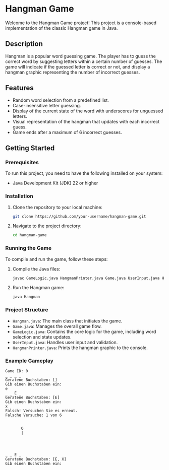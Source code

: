 # Hangman Game

Welcome to the Hangman Game project! This project is a console-based implementation of the classic Hangman game in Java.

## Description

Hangman is a popular word guessing game. The player has to guess the correct word by suggesting letters within a certain number of guesses. The game will indicate if the guessed letter is correct or not, and display a hangman graphic representing the number of incorrect guesses.

## Features

- Random word selection from a predefined list.
- Case-insensitive letter guessing.
- Display of the current state of the word with underscores for unguessed letters.
- Visual representation of the hangman that updates with each incorrect guess.
- Game ends after a maximum of 6 incorrect guesses.

## Getting Started

### Prerequisites

To run this project, you need to have the following installed on your system:

- Java Development Kit (JDK) 22 or higher

### Installation

1. Clone the repository to your local machine:

    ```bash
    git clone https://github.com/your-username/hangman-game.git
    ```

2. Navigate to the project directory:

    ```bash
    cd hangman-game
    ```

### Running the Game

To compile and run the game, follow these steps:

1. Compile the Java files:

    ```bash
    javac GameLogic.java HangmanPrinter.java Game.java UserInput.java Hangman.java
    ```

2. Run the Hangman game:

    ```bash
    java Hangman
    ```

### Project Structure

- `Hangman.java`: The main class that initiates the game.
- `Game.java`: Manages the overall game flow.
- `GameLogic.java`: Contains the core logic for the game, including word selection and state updates.
- `UserInput.java`: Handles user input and validation.
- `HangmanPrinter.java`: Prints the hangman graphic to the console.

### Example Gameplay

```plaintext
Game ID: 0
_ _ _ _ 
Geratene Buchstaben: []
Gib einen Buchstaben ein:
e
_ _ E _ 
Geratene Buchstaben: [E]
Gib einen Buchstaben ein:
x
Falsch! Versuchen Sie es erneut.
Falsche Versuche: 1 von 6


       O
       |




_ _ E _ 
Geratene Buchstaben: [E, X]
Gib einen Buchstaben ein:


